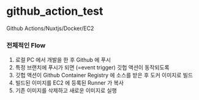# github_action_test
Github Actions/Nuxtjs/Docker/EC2


### 전체적인 Flow
1. 로컬 PC 에서 개발을 한 후 Github 에 푸시
2. 특정 브랜치에 푸시가 되면 (=event trigger) 깃헙 액션이 동작되도록
3. 깃헙 액션이 Github Container Registry 에 소스를 받은 후 도커 이미지로 빌드
4. 빌드된 이미지를 EC2 에 등록된 Runner 가 복사
5. 기존 이미지를 삭제하고 새로운 이미지로 실행
